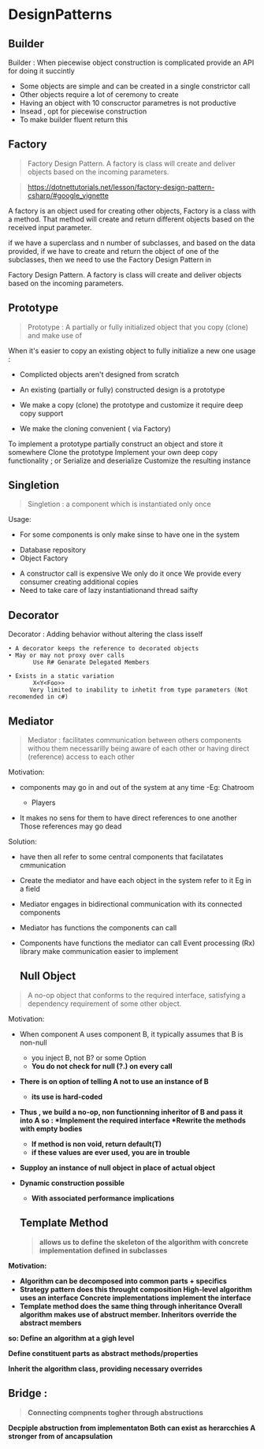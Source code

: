 # DesignPatterns

## Builder 
Builder : When piecewise object construction is complicated provide an API for doing it succintly

- Some objects are simple and can be created in a single constrictor call
- Other objects require a lot of ceremony to create 
- Having an object with 10 conscructor parametres is not productive
- Insead , opt for piecewise construction
- To make builder fluent return this


## Factory
> Factory Design Pattern. A factory is class will create and deliver objects based on the incoming parameters.

> https://dotnettutorials.net/lesson/factory-design-pattern-csharp/#google_vignette

A factory is an object used for creating other objects,
Factory is a class with a method. That method will create and return different objects based on the received input parameter.

if we have a superclass and n number of subclasses, and based on the data provided, if we have to create and return the object of one of the subclasses, then we need to use the Factory Design Pattern in

Factory Design Pattern. A factory is class will create and deliver  objects based on the incoming parameters.

## Prototype 

> Prototype : A partially or fully initialized object that you copy (clone) and make use of

When it's easier to copy an existing object to fully initialize a new one
usage :

* Complicted objects aren't designed from scratch

* An existing (partially or fully) constructed design is a prototype
* We make a copy (clone) the prototype and customize it require deep copy support
* We make the cloning convenient ( via Factory)

To implement a prototype partially construct an object and store it somewhere
Clone the prototype
Implement your own deep copy functionality ; or
Serialize and deserialize
Customize the resulting instance

## Singletion 

> Singletion : a component which is instantiated only once

Usage:
- For some components is only make sinse to have one in the system
 * Database repository
 * Object Factory

- A constructor call is expensive
  We only do it once
  We provide every consumer creating additional copies
- Need to take care of lazy instantiationand thread saifty

## Decorator 

Decorator : Adding behavior without altering the class isself

	• A decorator keeps the reference to decorated objects
	• May or may not proxy over calls
           Use R# Genarate Delegated Members

	• Exists in a static variation 
           X<Y<Foo>>
          Very limited to inability to inhetit from type parameters (Not recomended in c#)


## Mediator 

> Mediator : facilitates communication between others components
> withou them necessarilly being aware of each other or having direct (reference)
> access to each other

Motivation:

* components may go in and out of the system at any time
  -Eg: Chatroom
  - Players

* It makes no sens for them to have direct references to one another 
  Those references may go dead

Solution:

* have then all refer to some central components that facilatates
cmmunication

* Create the mediator and have each object in the system refer to it
Eg in a field

* Mediator engages in bidirectional communication
with its connected components

* Mediator has functions the components can call
* Components have functions the mediator can call
  Event processing (Rx) library make communication easier to implement


  ## Null Object 
> A no-op object that conforms to the required interface,
> satisfying a dependency requirement of some other object.

Motivation:

* When component A uses component B, it typically assumes
that B is non-null
   - you inject B, not B? or some Option<B>
   - You do not check for null (?.) on every call

* There is on option of telling A not to use an instance of B 
   - its use is hard-coded

* Thus , we build a no-op, non functionning inheritor of B and pass it into A
so :
*Implement the required interface
*Rewrite the methods with empty bodies
  - If method is non void, return default(T)
  - if these values are ever used, you are in trouble
* Supploy an instance of null object in place of actual object
* Dynamic construction possible
   - With associated performance implications

  ## Template Method
  
  > allows us to define the skeleton of the algorithm with concrete implementation defined in subclasses

Motivation: 
* Algorithm can be decomposed into common parts + specifics
* Strategy pattern does this throught composition
  High-level algorithm uses an interface
  Concrete implementations implement the interface
* Template method does the same thing through inheritance
  Overall algorithm makes use of abstruct member.
  Inheritors override the abstract members

so:
Define an algorithm at a gigh level

Define constituent parts as abstract methods/properties

Inherit the algorithm class, providing necessary overrides


## Bridge :

> Connecting compnents togher through abstructions

Decpiple abstruction from implementaton
Both can exist as herarcchies
A stronger from of ancapsulation


